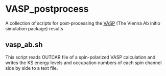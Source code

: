 # VASP_postprocess
A collection of scripts for post-processing the [VASP](https://www.vasp.at) (The Vienna Ab initio simulation package) results

## vasp_ab.sh
This script reads OUTCAR file of a spin-polarized VASP calculation and writes the KS energy levels and occupation numbers of each spin channel side by side to a text file.
